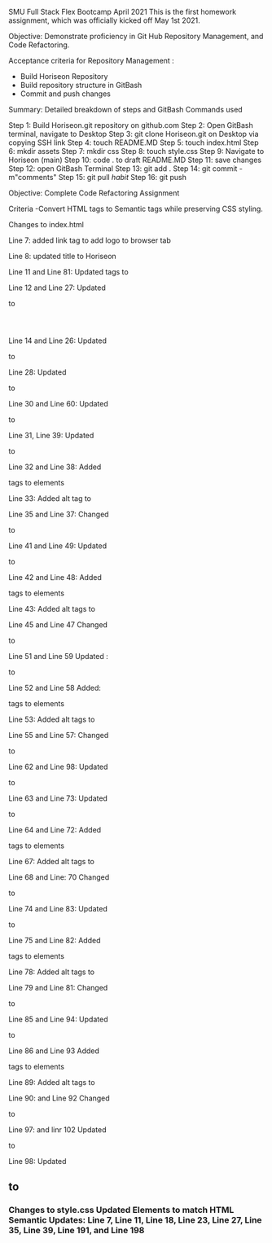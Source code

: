 SMU Full Stack Flex Bootcamp April 2021
This is the first homework assignment, which was officially kicked off May 1st 2021.

Objective:
Demonstrate proficiency in Git Hub Repository Management, and Code Refactoring.

Acceptance criteria for Repository Management :
- Build Horiseon Repository 
- Build repository structure in GitBash
- Commit and push changes 

Summary: Detailed breakdown of steps and GitBash Commands used

Step 1: Build Horiseon.git repository on github.com
Step 2: Open GitBash terminal, navigate to Desktop
Step 3: git clone Horiseon.git on Desktop via copying SSH link
Step 4: touch README.MD
Step 5: touch index.html
Step 6: mkdir assets
Step 7: mkdir css
Step 8: touch style.css
Step 9: Navigate to Horiseon (main)
Step 10: code . to draft README.MD
Step 11: save changes
Step 12: open GitBash Terminal
Step 13: git add .
Step 14: git commit -m"comments"
Step 15: git pull *habit*
Step 16: git push

Objective: Complete Code Refactoring Assignment

Criteria
-Convert HTML tags to Semantic tags while preserving CSS styling. 

Changes to index.html
    
   Line 7: added link tag to add logo to browser tab
    
   Line 8: updated title to Horiseon
    
   Line 11 and Line 81: Updated <body></body> tags to <main></main>
   
   Line 12 and Line 27: Updated <div></div> to <header></header>
    
   Line 14 and Line 26: Updated <div></div> to <nav></nav>
        
   Line 28: Updated <div></div> to <figure></figure>
   
   Line 30 and Line 60: Updated <div></div> to <section></section>
   
   Line 31, Line 39:  Updated <div></div> to <article></article>
   
   Line 32 and Line 38: Added <figure></figure> tags to elements
   
   Line 33: Added alt tag to <img>

   Line 35 and Line 37: Changed <p></p> to <figcaption></figcaption>

   Line 41 and Line 49:  Updated <div></div> to <article></article>
   
   Line 42 and Line 48: Added <figure></figure> tags to elements
 
   Line 43: Added alt tags to <img>

   Line 45 and Line 47 Changed <p></p> to <figcaption></figcaption>

   Line 51 and Line 59  Updated :<div></div> to <article></article>
   
   Line 52 and Line 58 Added: <figure></figure> tags to elements
   
   Line 53: Added alt tags to <img>

   Line 55 and Line 57: Changed <p></p> to <figcaption></figcaption>

   Line 62 and Line 98: Updated <div><div> to <aside><aside>
   
   Line 63 and Line 73:  Updated <div></div> to <article></article>
   
   Line 64 and Line 72: Added <figure></figure> tags to elements
   
   Line 67: Added alt tags to <img>
   
   Line 68 and Line: 70 Changed <p></p> to <figcaption></figcaption>
   
   Line 74 and Line 83:  Updated <div></div> to <article></article>
   
   Line 75 and Line 82: Added <figure></figure> tags to elements
   
   Line 78: Added alt tags to <img>
   
   Line 79 and Line 81: Changed <p></p> to <figcaption></figcaption>
   
   Line 85 and Line 94:  Updated <div></div> to <article></article>
   
   Line 86 and Line 93 Added <figure></figure> tags to elements
   
   Line 89: Added alt tags to <img>
   
   Line 90: and Line 92 Changed <p></p> to <figcaption></figcaption>
    
   Line 97: and linr 102  Updated <div></div> to <footer></footer> 
   
   Line 98: Updated <h2> to <h3> 


Changes to style.css
Updated Elements to match HTML Semantic Updates:
Line 7, Line 11, Line 18, Line 23, Line 27, Line 35, Line 39, Line 191, and Line 198